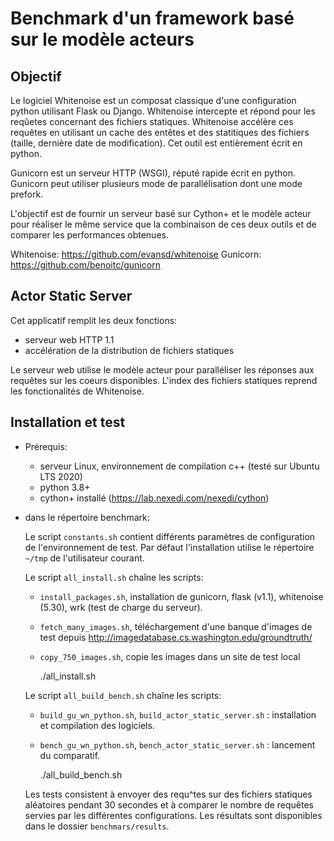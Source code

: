 # Benchmark d'un framework basé sur le modèle acteurs

## Objectif

Le logiciel Whitenoise est un composat classique d'une configuration python utilisant Flask ou Django. Whitenoise intercepte et répond pour les reqûetes concernant des fichiers statiques. Whitenoise accélère ces requêtes en utilisant un cache des entêtes et des statitiques des fichiers (taille, dernière date de modification). Cet outil est entièrement écrit en python.

Gunicorn est un serveur HTTP (WSGI), réputé rapide écrit en python. Gunicorn peut utiliser plusieurs mode de parallélisation dont une mode prefork.

L'objectif est de fournir un serveur basé sur Cython+ et le modèle acteur pour réaliser le même service que la combinaison de ces deux outils et de comparer les performances obtenues.

Whitenoise: https://github.com/evansd/whitenoise
Gunicorn: https://github.com/benoitc/gunicorn


## Actor Static Server

Cet applicatif remplit les deux fonctions:

  - serveur web HTTP 1.1
  - accélération de la distribution de fichiers statiques

Le serveur web utilise le modèle acteur pour paralléliser les réponses aux requêtes sur les coeurs disponibles.
L'index des fichiers statiques reprend les fonctionalités de Whitenoise.


## Installation et test

- Prérequis:

    - serveur Linux, environnement de compilation c++ (testé sur Ubuntu LTS 2020)
    - python 3.8+
    - cython+ installé (https://lab.nexedi.com/nexedi/cython)

- dans le répertoire benchmark:


  Le script `constants.sh` contient différents paramètres de configuration de l'environnement de test. Par défaut l'installation utilise le répertoire `~/tmp` de l'utilisateur courant.

  Le script `all_install.sh` chaîne les scripts:

  - `install_packages.sh`, installation de gunicorn, flask (v1.1), whitenoise (5.30), wrk (test de charge du serveur).
  - `fetch_many_images.sh`, téléchargement d'une banque d'images de test depuis http://imagedatabase.cs.washington.edu/groundtruth/
  - `copy_750_images.sh`, copie les images dans un site de test local


     ./all_install.sh


  Le script `all_build_bench.sh` chaîne les scripts:

  - `build_gu_wn_python.sh`, `build_actor_static_server.sh` : installation et compilation des logiciels.
  - `bench_gu_wn_python.sh`, `bench_actor_static_server.sh` : lancement du comparatif.


     ./all_build_bench.sh


  Les tests consistent à envoyer des requ^tes sur des fichiers statiques aléatoires pendant 30 secondes et à comparer le nombre de requêtes servies par les différentes configurations. Les résultats sont disponibles dans le dossier `benchmars/results`.
